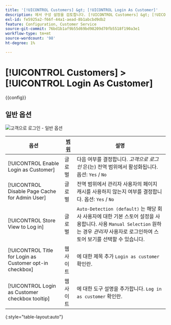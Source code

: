 ```yaml
---
title: '[!UICONTROL Customers] &gt; [!UICONTROL Login As Customer]'
description: 에서 구성 설정을 검토합니다. [!UICONTROL Customers] &gt; [!UICONTROL Login As Customer] 상거래 관리자의 페이지입니다.
exl-id: fe5925a2-f66f-44a1-aead-8b1abcbd9db2
feature: Configuration, Customer Service
source-git-commit: 76bd1b1af9b55d69bd98209d70fb5518f190a3e1
workflow-type: tm+mt
source-wordcount: '98'
ht-degree: 1%

---
```


# [!UICONTROL Customers] > [!UICONTROL Login As Customer]

{{config}}

## 일반 옵션

![고객으로 로그인 - 일반 옵션](./assets/login-as-customer.png)<!-- zoom -->

<!-- [Login As Customer - General Options](https://docs.magento.com/user-guide/customers/login-as-customer.html#enable-the-feature) -->

| 옵션 | [범위](../../getting-started/websites-stores-views.md#scope-settings) | 설명 |
|-- | -- | -- |
| [!UICONTROL Enable Login as Customer] | 글로벌 | 다음 여부를 결정합니다. _고객으로 로그인_ 은(는) 전역 범위에서 활성화됩니다. 옵션: `Yes` / `No` |
| [!UICONTROL Disable Page Cache for Admin User] | 글로벌 | 전역 범위에서 관리자 사용자의 페이지 캐시를 사용하지 않는지 여부를 결정합니다. 옵션: `Yes` / `No` |
| [!UICONTROL Store View to Log in] | 글로벌 | `Auto-Detection (default)` 는 해당 회사 사용자에 대한 기본 스토어 설정을 사용합니다. 사용 `Manual Selection` 원하는 경우 _관리자_ 사용자로 로그인하여 스토어 보기를 선택할 수 있습니다. |
| [!UICONTROL Title for Login as Customer opt-in checkbox] | 웹 사이트 | 에 대한 제목 추가 `Login as customer` 확인란. |
| [!UICONTROL Login as Customer checkbox tooltip] | 웹 사이트 | 에 대한 도구 설명을 추가합니다. `Log in as customer` 확인란. |

{:style=&quot;table-layout:auto&quot;}

